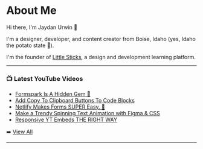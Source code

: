 # About Me

Hi there, I'm Jaydan Urwin 👋

I'm a designer, developer, and content creator from Boise, Idaho (yes, Idaho the potato state 🥔).

I'm the founder of [Little Sticks](https://littlesticks.dev), a design and development learning platform.

--- 

### 📺 Latest YouTube Videos 
<!-- YOUTUBE:START -->
- [Formspark Is A Hidden Gem 💎](https://www.youtube.com/watch?v=bfbuZbCiNWo)
- [Add Copy To Clipboard Buttons To Code Blocks](https://www.youtube.com/watch?v=_0eBQREJTDo)
- [Netlify Makes Forms SUPER Easy. 🤯](https://www.youtube.com/watch?v=HFMfn_XBdyo)
- [Make a Trendy Spinning Text Animation with Figma &amp; CSS](https://www.youtube.com/watch?v=eNQDVtdHi9I)
- [Responsive YT Embeds THE RIGHT WAY](https://www.youtube.com/watch?v=oMB3h7E6d_M)
<!-- YOUTUBE:END --> 

➡️ [View All](https://youtube.com/jaydanurwin) 

---

<!--
**jaydanurwin/jaydanurwin** is a ✨ _special_ ✨ repository because its `README.md` (this file) appears on your GitHub profile.

Here are some ideas to get you started:

- 🔭 I’m currently working on ...
- 🌱 I’m currently learning ...
- 👯 I’m looking to collaborate on ...
- 🤔 I’m looking for help with ...
- 💬 Ask me about ...
- 📫 How to reach me: ...
- 😄 Pronouns: ...
- ⚡ Fun fact: ...
-->
